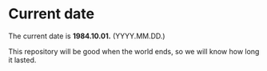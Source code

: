 # Current date

The current date is **1984.10.01.** (YYYY.MM.DD.)

This repository will be good when the world ends, so we will know how long it lasted.